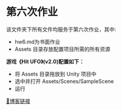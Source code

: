 # 第六次作业

该文件夹下所有文件均服务于第六次作业，其中:
- hw6.md为书面作业
- Assets 目录存放配置项目所需的所有资源

**游戏《Hit UFO》(v2.0)配置如下：**
- 将 Assets 目录拖放到 Unity 项目中
- 选中并打开 Assets/Scenes/SampleScene
- 运行

[🔗博客链接](https://www.yuque.com/pijiuwujializijun/acorbw/tk141d)
